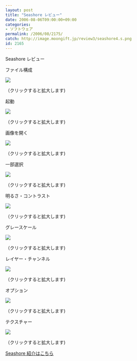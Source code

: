```yaml
---
layout: post
title: "Seashore レビュー"
date: 2006-08-06T09:00:00+09:00
categories:
- ソフトウェア
permalink: /2006/08/2175/
catch: http://image.moongift.jp/review3/seashore4.s.png
id: 2165
---
```

Seashore レビュー  
<!--more-->

ファイル構成

  

[![](http://image.moongift.jp/review3/seashore6.s.png)](http://image.moongift.jp/review3/seashore6.png)  
  
（クリックすると拡大します)

  

起動

  

[![](http://image.moongift.jp/review3/seashore1.s.png)](http://image.moongift.jp/review3/seashore1.png)  
  
（クリックすると拡大します)

  

画像を開く

  

[![](http://image.moongift.jp/review3/seashore2.s.png)](http://image.moongift.jp/review3/seashore2.png)  
  
（クリックすると拡大します)

  

一部選択

  

[![](http://image.moongift.jp/review3/seashore3.s.png)](http://image.moongift.jp/review3/seashore3.png)  
  
（クリックすると拡大します)

  

明るさ・コントラスト

  

[![](http://image.moongift.jp/review3/seashore4.s.png)](http://image.moongift.jp/review3/seashore4.png)  
  
（クリックすると拡大します)

  

グレースケール

  

[![](http://image.moongift.jp/review3/seashore5.s.png)](http://image.moongift.jp/review3/seashore5.png)  
  
（クリックすると拡大します)

  

レイヤー・チャンネル

  

[![](http://image.moongift.jp/review3/seashore7.s.png)](http://image.moongift.jp/review3/seashore7.png)  
  
（クリックすると拡大します)

  

オプション

  

[![](http://image.moongift.jp/review3/seashore8.s.png)](http://image.moongift.jp/review3/seashore8.png)  
  
（クリックすると拡大します)

  

テクスチャー

  

[![](http://image.moongift.jp/review3/seashore9.s.png)](http://image.moongift.jp/review3/seashore9.png)  
  
（クリックすると拡大します)

  

[Seashore 紹介はこちら](http://oss.moongift.jp/intro/i-2166.html)

